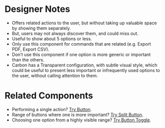 # Designer Notes
- Offers related actions to the user, but without taking up valuable space by showing them separately.
- But, users may not always discover them, and could miss out.
- Useful to show about 5 options or less.
- Only use this component for commands that are related (e.g. Export PDF, Export CSV).
- Don’t use this component if one option is more generic or important than the others.
- Carbon has a Transparent configuration, with subtle visual style, which could be useful to present less important or infrequently used options to the user, without calling attention to them.

# Related Components
- Performing a single action? [Try Button](/components/button "Button").
- Range of buttons where one is more important? [Try Split Button](/components/split-button "Split Button").
- Choosing one option from a highly visible range? [Try Button Toggle](/components/button-toggle "Button Toggle").

